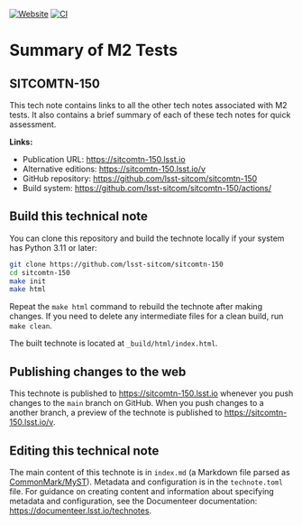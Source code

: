 [![Website](https://img.shields.io/badge/sitcomtn--150-lsst.io-brightgreen.svg)](https://sitcomtn-150.lsst.io)
[![CI](https://github.com/lsst-sitcom/sitcomtn-150/actions/workflows/ci.yaml/badge.svg)](https://github.com/lsst-sitcom/sitcomtn-150/actions/workflows/ci.yaml)

# Summary of M2 Tests

## SITCOMTN-150

This tech note contains links to all the other tech notes associated with M2 tests. It also contains a brief summary of each of these tech notes for quick assessment.

**Links:**

- Publication URL: https://sitcomtn-150.lsst.io
- Alternative editions: https://sitcomtn-150.lsst.io/v
- GitHub repository: https://github.com/lsst-sitcom/sitcomtn-150
- Build system: https://github.com/lsst-sitcom/sitcomtn-150/actions/


## Build this technical note

You can clone this repository and build the technote locally if your system has Python 3.11 or later:

```sh
git clone https://github.com/lsst-sitcom/sitcomtn-150
cd sitcomtn-150
make init
make html
```

Repeat the `make html` command to rebuild the technote after making changes.
If you need to delete any intermediate files for a clean build, run `make clean`.

The built technote is located at `_build/html/index.html`.

## Publishing changes to the web

This technote is published to https://sitcomtn-150.lsst.io whenever you push changes to the `main` branch on GitHub.
When you push changes to a another branch, a preview of the technote is published to https://sitcomtn-150.lsst.io/v.

## Editing this technical note

The main content of this technote is in `index.md` (a Markdown file parsed as [CommonMark/MyST](https://myst-parser.readthedocs.io/en/latest/index.html)).
Metadata and configuration is in the `technote.toml` file.
For guidance on creating content and information about specifying metadata and configuration, see the Documenteer documentation: https://documenteer.lsst.io/technotes.
